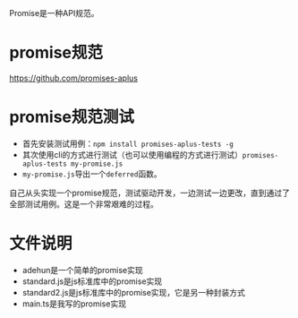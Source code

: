 Promise是一种API规范。

# promise规范
https://github.com/promises-aplus

# promise规范测试
* 首先安装测试用例：`npm install promises-aplus-tests -g`
* 其次使用cli的方式进行测试（也可以使用编程的方式进行测试）`promises-aplus-tests my-promise.js`
* `my-promise.js`导出一个`deferred`函数。


自己从头实现一个promise规范，测试驱动开发，一边测试一边更改，直到通过了全部测试用例。这是一个非常艰难的过程。    


# 文件说明
* adehun是一个简单的promise实现
* standard.js是js标准库中的promise实现
* standard2.js是js标准库中的promise实现，它是另一种封装方式
* main.ts是我写的promise实现
